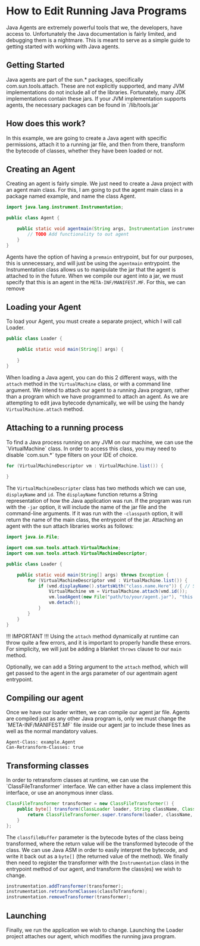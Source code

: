 # How to Edit Running Java Programs
Java Agents are extremely powerful tools that we, the developers, have access to. Unfortunately the Java documentation is fairly limited, and debugging them is a nightmare. This is meant to serve as a simple guide to getting started with working with Java agents.
<h2>Getting Started</h2>
Java agents are part of the sun.* packages, specifically com.sun.tools.attach. These are not explicitly supported, and many JVM implementations do not include all of the libraries. Fortunately, many JDK implementations contain these jars. If your JVM implementation supports agents, the necessary packages can be found in `/lib/tools.jar`
<h2>How does this work?</h2>
In this example, we are going to create a Java agent with specific permissions, attach it to a running jar file, and then from there, transform the bytecode of classes, whether they have been loaded or not.
<h2>Creating an Agent</h2>
Creating an agent is fairly simple. We just need to create a Java project with an agent main class. For this, I am going to put the agent main class in a package named example, and name the class Agent.

```java
import java.lang.instrument.Instrumentation;

public class Agent {

    public static void agentmain(String args, Instrumentation instrumentation) {
        // TODO Add functionality to out agent
    }
}
```

Agents have the option of having a `premain` entrypoint, but for our purposes, this is unnecessary, and will just be using the `agentmain` entrypoint. the Instrumentation class allows us to manipulate the jar that the agent is attached to in the future. When we compile our agent into a jar, we must specify that this is an agent in the `META-INF/MANIFEST.MF`. For this, we can remove
<h2>Loading your Agent</h2>
To load your Agent, you must create a separate project, which I will call Loader.

```java
public class Loader {

	public static void main(String[] args) {
		
	}
}
```

When loading a Java agent, you can do this 2 different ways, with the `attach` method in the `VirtualMachine` class, or with a command line argument. We intend to attach our agent to a running Java program, rather than a program which we have programmed to attach an agent. As we are attempting to edit java bytecode dynamically, we will be using the handy `VirtualMachine.attach` method.
<h2>Attaching to a running process</h2>
To find a Java process running on any JVM on our machine, we can use the `VirtualMachine` class. In order to access this class, you may need to disable `com.sun.*` type filters on your IDE of choice.

```java
for (VirtualMachineDescriptor vm : VirtualMachine.list()) {
	
}
```

The `VirtualMachineDescripter` class has two methods which we can use, `displayName` and `id`. The `displayName` function returns a String representation of how the Java application was run. If the program was run with the `-jar` option, it will include the name of the jar file and the command-line arguments. If it was run with the `-classpath` option, it will return the name of the main class, the entrypoint of the jar. Attaching an agent with the sun attach libraries works as follows:

```java
import java.io.File;

import com.sun.tools.attach.VirtualMachine;
import com.sun.tools.attach.VirtualMachineDescriptor;

public class Loader {

	public static void main(String[] args) throws Exception {
		for (VirtualMachineDescriptor vmd : VirtualMachine.list()) {
			if (vmd.displayName().startsWith("class.name.Here")) { // Should be the command-line arguments for how the program was started. If with the -cp argument, it will have the main class name, and if it were with the -jar argument, it will contain the name of the Jar file.
				VirtualMachine vm = VirtualMachine.attach(vmd.id());
				vm.loadAgent(new File("path/to/your/agent.jar"), "this is the argument that will be passed into your agentmain method");
				vm.detach();
			}
		}
	}
}
```
!!! IMPORTANT !!! Using the `attach` method dynamically at runtime can throw quite a few errors, and it is important to properly handle these errors. For simplicity, we will just be adding a blanket `throws` clause to our `main` method.

Optionally, we can add a String argument to the `attach` method, which will get passed to the agent in the args parameter of our agentmain agent entrypoint.
<h2>Compiling our agent</h2>
Once we have our loader written, we can compile our agent jar file. Agents are compiled just as any other Java program is, only we must change the `META-INF/MANIFEST.MF` file inside our agent jar to include these lines as well as the normal mandatory values.

```
Agent-Class: example.Agent
Can-Retransform-Classes: true
```

<h2>Transforming classes</h2>
In order to retransform classes at runtime, we can use the `ClassFileTransformer` interface. We can either have a class implement this interface, or use an anonymous inner class.

```java
ClassFileTransformer transformer = new ClassFileTransformer() {
	public byte[] transform(ClassLoader loader, String className, Class<?> classBeingRedefined, ProtectionDomain protectionDomain, byte[] classfileBuffer) throws IllegalClassFormatException {
		return ClassFileTransformer.super.transform(loader, className, classBeingRedefined, protectionDomain, classfileBuffer);
	}
};
```

The `classfileBuffer` parameter is the bytecode bytes of the class being transformed, where the return value will be the transformed bytecode of the class. We can use Java ASM in order to easily interpret the bytecode, and write it back out as a `byte[]` (the returned value of the method). We finally then need to register the transformer with the `Instrumentation` class in the entrypoint method of our agent, and transform the class(es) we wish to change.

```java
instrumentation.addTransformer(transformer);
instrumentation.retransformClasses(classToTransform);
instrumentation.removeTransformer(transformer);
```

<h2>Launching</h2>
Finally, we run the application we wish to change. Launching the Loader project attaches our agent, which modifies the running java program.
